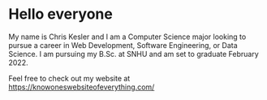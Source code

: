 # Hello everyone

My name is Chris Kesler and I am a Computer Science major looking to pursue a career in Web Development, Software Engineering, or Data Science.  I am pursuing my B.Sc. at SNHU and am set to graduate February 2022.  

Feel free to check out my website at https://knowoneswebsiteofeverything.com/

